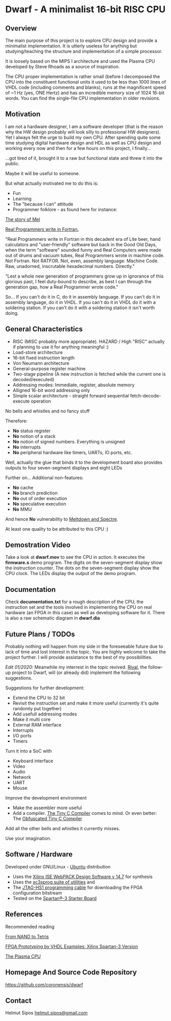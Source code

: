 # Dwarf - A minimalist 16-bit RISC CPU

## Overview

The main purpose of this project is to explore CPU design and provide a minimalist implementation.
It is utterly useless for anything but studying/teaching the structure and implementation of a simple
processor.

It is loosely based on the MIPS I architecture and used the Plasma CPU developed by Steve Rhoads
as a source of inspiration.

The CPU proper implementation is rather small (before I decomposed the CPU into the constituent
functional units it used to be less than 1000 lines of VHDL code (including comments and blanks),
runs at the magnificent speed of ~1 Hz (yes, ONE Hertz) and has an incredible memory size of 1024 16-bit words.
You can find the single-file CPU implementation in older revisions.

## Motivation

I am not a hardware designer, I am a software developer (that is the reason why the HW design probably
will look silly to professional HW designers). Yet I always felt the urge to build my own CPU.
After spending quite some time studying digital hardware design and HDL as well as CPU design and
working every now and then for a few hours on this project, I finally...

...got tired of it, brought it to a raw but functional state and threw it into the public.

Maybe it will be useful to someone.

But what actually motivated me to do this is:

+ Fun
+ Learning
+ The "because I can" attitude
+ Programmer folklore - as found here for instance:

[The story of Mel](http://www.pbm.com/~lindahl/mel.html)

[Real Programmers write in Fortran.](http://www.pbm.com/~lindahl/real.programmers.html)

"Real Programmers write in Fortran in this decadent era of Lite beer, hand calculators and "user-friendly" software but back in the Good Old Days,
when the term "software" sounded funny and Real Computers were made out of drums and vacuum tubes,
Real Programmers wrote in machine code. Not Fortran. Not RATFOR. Not, even, assembly language. Machine Code.
Raw, unadorned, inscrutable hexadecimal numbers. Directly."

"Lest a whole new generation of programmers grow up in ignorance of this glorious past, I feel duty-bound to
describe, as best I can through the generation gap, how a Real Programmer wrote code."

So...
If you can't do it in C, do it in assembly language. If you can't do it in assembly language, do it in VHDL. If you can't
do it in VHDL do it with a soldering station. If you can't do it with a soldering station it isn't worth doing.


## General Characteristics

+ RISC (MISC probably more appropriate). HAZARD / High "RISC" actually if planning to use it for anything meaningful :)
+ Load-store architecture
+ 16-bit fixed instruction length
+ Von Neumann architecture
+ General-purpose register machine
+ Two-stage pipeline (A new instruction is fetched while the current one is decoded/executed)
+ Addressing modes: Immediate, register, absolute memory
+ Alligned 16-bit word addressing only
+ Simple scalar architecture - straight forward sequential fetch-decode-execute operation

No bells and whistles and no fancy stuff

Therefore:

+ **No** status register
+ **No** notion of a stack
+ **No** notion of signed numbers. Everything is unsigned
+ **No** interrupts
+ **No** peripheral hardware like timers, UARTs, IO ports, etc.

Well, actually the glue that binds it to the development board also provides outputs to four seven-segment displays
and eight LEDs

Further on...
Additional non-features:

+ **No** cache
+ **No** branch prediction
+ **No** out of order execution
+ **No** speculative execution
+ **No** MMU

And hence **No** vulnerability to [Meltdown and Spectre](https://meltdownattack.com/).

At least one quality to be attributed to this CPU :)

## Demostration Video

Take a look at **dwarf.mov** to see the CPU in action. It executes the **firmware.s** demo program.
The digits on the seven-segment display show the instruction counter. The dots on the seven-segment display show the
CPU clock. The LEDs display the output of the demo program.

## Documentation

Check **documentation.txt** for a rough description of the CPU, the instruction set and the tools
involved in implementing the CPU on real hardware (an FPGA in this case) as well as developing software for it.
There is also a raw schematic diagram in **dwarf.dia**


## Future Plans / TODOs

Probably nothing will happen from my side in the foreseeable future due to lack of time and lost interest in the topic.
You are highly welcome to take the project further. I will provide assistance to the best of my possibilities.

*Edit 01/2020:* Meanwhile my interrest in the topic revived.  [Rival](https://github.com/coronensis/rival), the follow-up
project to Dwarf, will (or already did) implement the following suggestions.

Suggestions for further development:

+ Extend the CPU to 32 bit
+ Revisit the instruction set and make it more useful (currently it's quite randomly put together)
+ Add usefull addressing modes
+ Make it multi core
+ External RAM interface
+ Interrupts
+ I/O ports
+ Timers

Turn it into a SoC with

+ Keyboard interface
+ Video
+ Audio
+ Network
+ UART
+ Mouse

Improve the development environment

+ Make the assembler more useful
+ Add a compiler. [The Tiny C Compiler](https://bellard.org/tcc/) comes to mind. Or even better: The [Obfuscated Tiny C Compiler](https://bellard.org/otcc)

Add all the other bells and whistles it currently misses.

Use your imagination.

## Software / Hardware

Developed under GNU/Linux - [Ubuntu](https://www.ubuntu.com/) distribution

+ Uses the [Xilinx  ISE WebPACK Design Software v 14.7](https://www.xilinx.com/products/design-tools/ise-design-suite/ise-webpack.html) for synthesis
+ Uses the [xc3sprog suite of utilities](http://xc3sprog.sourceforge.net/) and
+ The [JTAG-HS1 programming cable](https://store.digilentinc.com/jtag-hs1-programming-cable-limited-time/) for downloading the FPGA configuration bitstream
+ Tested on the [Spartan®-3 Starter Board](https://store.digilentinc.com/spartan-3-board-retired/)

## References

Recommended reading

[From NAND to Tetris](http://www.nand2tetris.org/)

[FPGA Prototyping by VHDL Examples: Xilinx Spartan-3 Version](https://www.amazon.com/FPGA-Prototyping-VHDL-Examples-Spartan-3/dp/0470185317)

[The Plasma CPU](https://opencores.org/project,plasma)

## Homepage And Source Code Repository

https://github.com/coronensis/dwarf

## Contact
Helmut Sipos <helmut.sipos@gmail.com>
